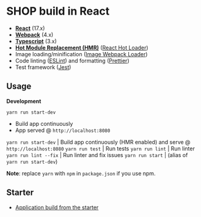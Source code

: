 # SHOP build in React

* **[React](https://facebook.github.io/react/)** (17.x)
* **[Webpack](https://webpack.js.org/)** (4.x)
* **[Typescript](https://www.typescriptlang.org/)** (3.x)
* **[Hot Module Replacement (HMR)](https://webpack.js.org/concepts/hot-module-replacement/)** ([React Hot Loader](https://github.com/gaearon/react-hot-loader))
* Image loading/minification ([Image Webpack Loader](https://github.com/tcoopman/image-webpack-loader))
* Code linting ([ESLint](https://github.com/eslint/eslint)) and formatting ([Prettier](https://github.com/prettier/prettier))
* Test framework ([Jest](https://facebook.github.io/jest/))


## Usage
**Development**

`yarn run start-dev`

* Build app continuously 
* App served @ `http://localhost:8080`



`yarn run start-dev` | Build app continuously (HMR enabled) and serve @ `http://localhost:8080`
`yarn run test` | Run tests
`yarn run lint` | Run linter
`yarn run lint --fix` | Run linter and fix issues
`yarn run start` | (alias of `yarn run start-dev`)

**Note**: replace `yarn` with `npm` in `package.json` if you use npm.

## Starter
* [Application build from the starter](https://github.com/vikpe/react-webpack-typescript-starter)
